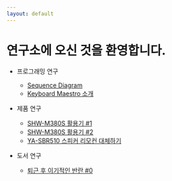 ```yaml
---
layout: default
---
```


# 연구소에 오신 것을 환영합니다.

* 프로그래밍 연구
    * [Sequence Diagram](./2023/07/09/SequenceDiagram.html)
    * [Keyboard Maestro 소개](./2023/07/10/km.html)

* 제품 연구
    * [SHW-M380S 활용기 #1](./2021/08/28/SHW-M380S01.html)
    * [SHW-M380S 활용기 #2](./2023/07/09/SHW-M380S02.html)
    * [YA-SBR510 스피커 리모컨 대체하기](./2023/07/11/YA-SBR510.html)

* 도서 연구
    * [퇴근 후 이기적인 반란 #0](./2023/07/12/books0.html)
